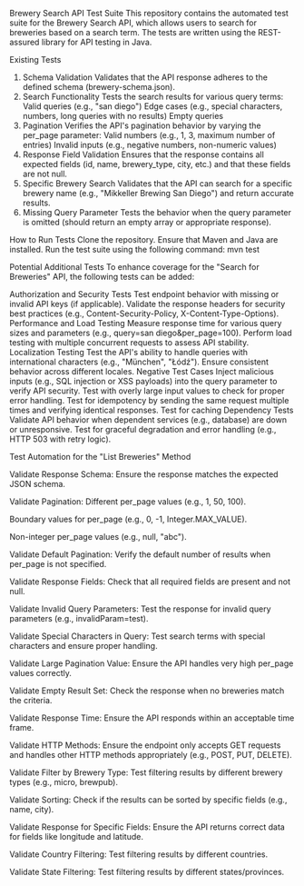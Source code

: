 Brewery Search API Test Suite
This repository contains the automated test suite for the Brewery Search API, which allows users to search for breweries
based on a search term. The tests are written using the REST-assured library for API testing in Java.

Existing Tests

1. Schema Validation
   Validates that the API response adheres to the defined schema (brewery-schema.json).
2. Search Functionality
   Tests the search results for various query terms:
   Valid queries (e.g., "san diego")
   Edge cases (e.g., special characters, numbers, long queries with no results)
   Empty queries
3. Pagination
   Verifies the API's pagination behavior by varying the per_page parameter:
   Valid numbers (e.g., 1, 3, maximum number of entries)
   Invalid inputs (e.g., negative numbers, non-numeric values)
4. Response Field Validation
   Ensures that the response contains all expected fields (id, name, brewery_type, city, etc.) and that these fields are
   not null.
5. Specific Brewery Search
   Validates that the API can search for a specific brewery name (e.g., "Mikkeller Brewing San Diego") and return
   accurate results.
6. Missing Query Parameter
   Tests the behavior when the query parameter is omitted (should return an empty array or appropriate response).

How to Run Tests
Clone the repository.
Ensure that Maven and Java are installed.
Run the test suite using the following command: mvn test

Potential Additional Tests
To enhance coverage for the "Search for Breweries" API, the following tests can be added:

Authorization and Security Tests
Test endpoint behavior with missing or invalid API keys (if applicable).
Validate the response headers for security best practices (e.g., Content-Security-Policy, X-Content-Type-Options).
Performance and Load Testing
Measure response time for various query sizes and parameters (e.g., query=san diego&per_page=100).
Perform load testing with multiple concurrent requests to assess API stability.
Localization Testing
Test the API's ability to handle queries with international characters (e.g., "München", "Łódź").
Ensure consistent behavior across different locales.
Negative Test Cases
Inject malicious inputs (e.g., SQL injection or XSS payloads) into the query parameter to verify API security.
Test with overly large input values to check for proper error handling.
Test for idempotency by sending the same request multiple times and verifying identical responses.
Test for caching
Dependency Tests
Validate API behavior when dependent services (e.g., database) are down or unresponsive.
Test for graceful degradation and error handling (e.g., HTTP 503 with retry logic).

Test Automation for the "List Breweries" Method

Validate Response Schema: Ensure the response matches the expected JSON schema.

Validate Pagination:
Different per_page values (e.g., 1, 50, 100).

Boundary values for per_page (e.g., 0, -1, Integer.MAX_VALUE).

Non-integer per_page values (e.g., null, "abc").

Validate Default Pagination: Verify the default number of results when per_page is not specified.

Validate Response Fields: Check that all required fields are present and not null.

Validate Invalid Query Parameters: Test the response for invalid query parameters (e.g., invalidParam=test).

Validate Special Characters in Query: Test search terms with special characters and ensure proper handling.

Validate Large Pagination Value: Ensure the API handles very high per_page values correctly.

Validate Empty Result Set: Check the response when no breweries match the criteria.

Validate Response Time: Ensure the API responds within an acceptable time frame.

Validate HTTP Methods: Ensure the endpoint only accepts GET requests and handles other HTTP methods appropriately (e.g., POST, PUT, DELETE).

Validate Filter by Brewery Type: Test filtering results by different brewery types (e.g., micro, brewpub).

Validate Sorting: Check if the results can be sorted by specific fields (e.g., name, city).

Validate Response for Specific Fields: Ensure the API returns correct data for fields like longitude and latitude.

Validate Country Filtering: Test filtering results by different countries.

Validate State Filtering: Test filtering results by different states/provinces.
